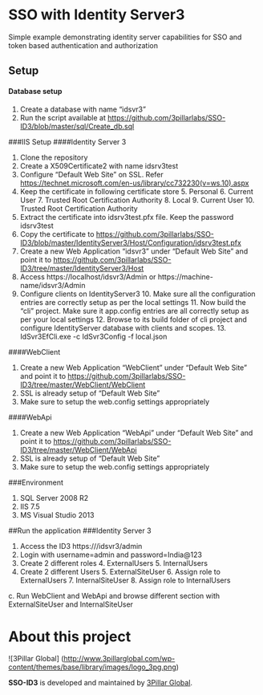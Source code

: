 # SSO with Identity Server3
Simple example demonstrating identity server capabilities for SSO and token based authentication and authorization

## Setup
#### Database setup
1. Create a database with name “idsvr3”
2. Run the script available at https://github.com/3pillarlabs/SSO-ID3/blob/master/sql/Create_db.sql

###IIS Setup
####Identity Server 3
1.	Clone the repository
2.	Create a X509Certificate2 with name idsrv3test
3.	Configure “Default Web Site” on SSL. Refer https://technet.microsoft.com/en-us/library/cc732230(v=ws.10).aspx
4.	Keep the certificate in following certificate store
    5.	Personal
        6.	Current User 
        7.	Trusted Root Certification Authority 
    8.	Local
        9.	Current User
        10.	Trusted Root Certification Authority
5.	Extract the certificate into idsrv3test.pfx file. Keep the password idsrv3test
6.	Copy the certificate to https://github.com/3pillarlabs/SSO-ID3/blob/master/IdentityServer3/Host/Configuration/idsrv3test.pfx
7.	Create a new  Web Application “idsvr3” under “Default Web Site” and point it to
https://github.com/3pillarlabs/SSO-ID3/tree/master/IdentityServer3/Host 
8.	Access https://localhost/idsvr3/Admin or https://machine-name/idsvr3/Admin 
9.	Configure clients on IdentityServer3
    10.	Make sure all the configuration entries are correctly setup as per the local settings
    11.	Now build the “cli” project. Make sure it app.config entries are all correctly setup as per your local settings
    12.	Browse to its build folder of cli project and configure IdentityServer database with clients and scopes.
    13.	IdSvr3EfCli.exe -c IdSvr3Config -f local.json
	
####WebClient

1.	Create a new  Web Application “WebClient” under “Default Web Site” and point it to
https://github.com/3pillarlabs/SSO-ID3/tree/master/WebClient/WebClient
2.	SSL is already setup of  “Default Web Site” 
3.	Make sure to setup the web.config settings appropriately

####WebApi
1. Create a new  Web Application “WebApi” under “Default Web Site” and point it to
https://github.com/3pillarlabs/SSO-ID3/tree/master/WebClient/WebApi
2. SSL is already setup of  “Default Web Site” 
3. Make sure to setup the web.config settings appropriately

###Environment
1.	SQL Server 2008 R2
2.	IIS 7.5
3.	MS Visual Studio 2013

##Run the application
###Identity Server 3
1.	Access the ID3 https://<machinename>/idsvr3/admin
2.	Login with username=admin and password=India@123
3.	Create 2 different roles
    4.	ExternalUsers
    5.	InternalUsers
4.	Create 2 different Users
    5.	ExternalSiteUser
        6.	Assign role to ExternalUsers
    7.	InternalSiteUser
        8.	Assign role to InternalUsers

c.	Run WebClient and WebApi and browse different section with ExternalSiteUser and InternalSiteUser

# About this project

![3Pillar Global] (http://www.3pillarglobal.com/wp-content/themes/base/library/images/logo_3pg.png)

**SSO-ID3** is developed and maintained by [3Pillar Global](http://www.3pillarglobal.com/).
